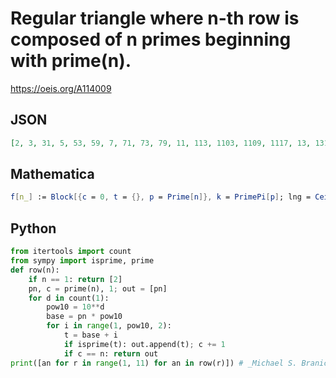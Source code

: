# Regular triangle where n\-th row is composed of n primes beginning with prime\(n\)\.
https://oeis.org/A114009
## JSON
```JSON
[2, 3, 31, 5, 53, 59, 7, 71, 73, 79, 11, 113, 1103, 1109, 1117, 13, 131, 137, 139, 1301, 1303, 17, 173, 179, 1709, 1721, 1723, 1733, 19, 191, 193, 197, 199, 1901, 1907, 1913, 23, 233, 239, 2309, 2311, 2333, 2339, 2341, 2347, 29, 293, 2903, 2909, 2917, 2927, 2939, 2953, 2957, 2963]
```
## Mathematica
```Mathematica
f[n_] := Block[{c = 0, t = {}, p = Prime[n]}, k = PrimePi[p]; lng = Ceiling[Log[10, p]]; While[c < n, q = Prime[k]; If[p == FromDigits@Take[IntegerDigits@q, lng], c++; AppendTo[t, q]]; k++ ]; t]; Array[f, 10] // Flatten (* _Robert G. Wilson v_, Nov 17 2005 *)
```
## Python
```Python
from itertools import count
from sympy import isprime, prime
def row(n):
    if n == 1: return [2]
    pn, c = prime(n), 1; out = [pn]
    for d in count(1):
        pow10 = 10**d
        base = pn * pow10
        for i in range(1, pow10, 2):
            t = base + i
            if isprime(t): out.append(t); c += 1
            if c == n: return out
print([an for r in range(1, 11) for an in row(r)]) # _Michael S. Branicky_, Jan 19 2023
```
